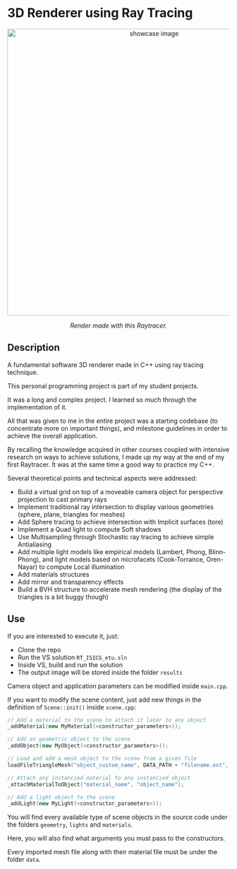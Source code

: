 # 3D Renderer using Ray Tracing

<p align=center>
  <img src="https://github.com/JinFrx/first-raytracer/blob/main/3d_engine_ray_tracing.jpg" alt="showcase image" style="width: 650px; max-width: 100%; height: auto" title="Click to enlarge picture" />
</p>

<p align=center><i>Render made with this Raytracer.</i></p>

## Description

A fundamental software 3D renderer made in C++ using ray tracing technique.

This personal programming project is part of my student projects.

It was a long and complex project.
I learned so much through the implementation of it.

All that was given to me in the entire project was a starting codebase (to concentrate more on important things), and milestone guidelines in order to achieve the overall application.

By recalling the knowledge acquired in other courses coupled with intensive research on ways to achieve solutions, I made up my way at the end of my first Raytracer.
It was at the same time a good way to practice my C++.

Several theoretical points and technical aspects were addressed:

* Build a virtual grid on top of a moveable camera object for perspective projection to cast primary rays
* Implement traditional ray intersection to display various geometries (sphere, plane, triangles for meshes)
* Add Sphere tracing to achieve intersection with Implicit surfaces (tore)
* Implement a Quad light to compute Soft shadows
* Use Multisampling through Stochastic ray tracing to achieve simple Antialiasing
* Add multiple light models like empirical models (Lambert, Phong, Blinn-Phong), and light models based on microfacets (Cook-Torrance, Oren-Nayar) to compute Local illumination
* Add materials structures
* Add mirror and transparency effects
* Build a BVH structure to accelerate mesh rendering (the display of the triangles is a bit buggy though)

## Use

If you are interested to execute it, just:

* Clone the repo
* Run the VS solution `RT_ISICG_etu.sln`
* Inside VS, build and run the solution
* The output image will be stored inside the folder `results`

Camera object and application parameters can be modified inside `main.cpp`.

If you want to modify the scene content, just add new things in the definition of `Scene::init()` inside `scene.cpp`:

```c++
// Add a material to the scene to attach it later to any object
_addMaterial(new MyMaterial(<constructor_parameters>));

// Add an geometric object to the scene
_addObject(new MyObject(<constructor_parameters>));

// Load and add a mesh object to the scene from a given file
loadFileTriangleMesh("object_custom_name", DATA_PATH + "filename.ext", Vec3f(<position>), Vec3f(<scale>));

// Attach any instancied material to any instancied object
_attachMaterialToObject("material_name", "object_name");

// Add a light object to the scene
_addLight(new MyLight(<constructor_parameters>));
```

You will find every available type of scene objects in the source code under the folders `geometry`, `lights` and `materials`.

Here, you will also find what arguments you must pass to the constructors.

Every imported mesh file along with their material file must be under the folder `data`.
